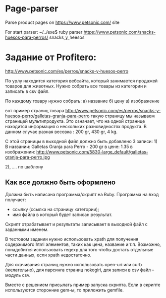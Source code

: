 # Page-parser

Parse product pages on https://www.petsonic.com/ site

For start parser:
~/../exe$ ruby parser https://www.petsonic.com/snacks-huesos-para-perros/ snacks_y_heesos



# Задание от Profitero:
http://www.petsonic.com/es/perros/snacks-y-huesos-perro

По урлу находится категория вебсайта, который занимается продажей товаров для животных.
Нужно собрать все товары из категории и записать в csv файл.

По каждому товару нужно собрать:
а) название
б) цену
в) изображение

вот пример страниц товара
http://www.petsonic.com/es/perros/snacks-y-huesos-perro/galletas-granja-para-perro
такую страницу мы называем страницей мультипродукта. Это означает, что на одной странице находится информация о нескольких разновидностях продукта. В данном случае разная весовка : 200 gr, 430 gr, 4 kg.

С этой страницы в выходной файл должно быть добавлено 3 записи:
1)
В названии: Galletas Granja para Perro -  200 gr
в цене: 1.35
в изображении: http://www.petsonic.com/5830-large_default/galletas-granja-para-perro.jpg

2), …. по шаблону

## Как все должно быть оформлено

Должна быть написана программа/скрипт на Ruby.
Программа на вход получает:
* ссылку (ссылка на страницу категории);
* имя файла в который будет записан результат.

Скрипт отрабатывает и результаты записывает в выходной файл с заданными именем.

В тестовом задании нужно использовать xpath для получения содержимого html элементов, таких как цена, название и т.п. Возможно, понадобится использовать regexp для того чтобы достать отдельные части данных, если xpath недостаточно.

Для скачивания страниц нужно использовать open-uri или curb (желательно), для парсинга страниц nokogiri, для записи в csv файл – модуль csv.

Вместе с решением присылать пример запуска скрипта. Если в скрипте используются сторонние gem-ы, то приложить gemfile.
